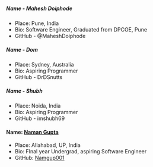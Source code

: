 ##### Name - Mahesh Doiphode
- Place: Pune, India
- Bio: Software Engineer, Graduated from DPCOE, Pune
- GitHub - @MaheshDoiphode

##### Name - Dom
- Place: Sydney, Australia
- Bio: Aspiring Programmer
- GitHub - DrDSnutts

##### Name - Shubh
- Place: Noida, India
- Bio: Aspiring Programmer
- GitHub - imshubh69


#### Name: [Naman Gupta](https://github.com/Namgup001)
- Place: Allahabad, UP, India
- Bio: FInal year Undergrad, aspiring Software Engineer
- GitHub: [Namgup001](https://github.com/Namgup001)
